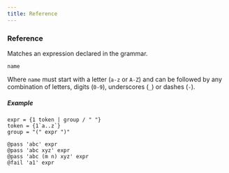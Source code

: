 ```yaml
---
title: Reference
---
```


### Reference

Matches an expression declared in the grammar.

```gramat
name
```

Where `name` must start with a letter (`a-z` or `A-Z`) and can be followed by any combination of letters, digits (`0-9`), underscores (`_`) or dashes (`-`).

##### Example

```gramat
expr = {1 token | group / " "}
token = {1`a..z`}
group = "(" expr ")"

@pass 'abc' expr
@pass 'abc xyz' expr
@pass 'abc (m n) xyz' expr
@fail 'a1' expr
```

